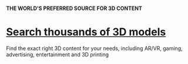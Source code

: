 #### THE WORLD'S PREFERRED SOURCE FOR 3D CONTENT

# [**Search** thousands of 3D models](https://www.cgtrader.com/)

Find the exact right 3D content for your needs, including AR/VR, gaming, advertising, entertainment and 3D printing
